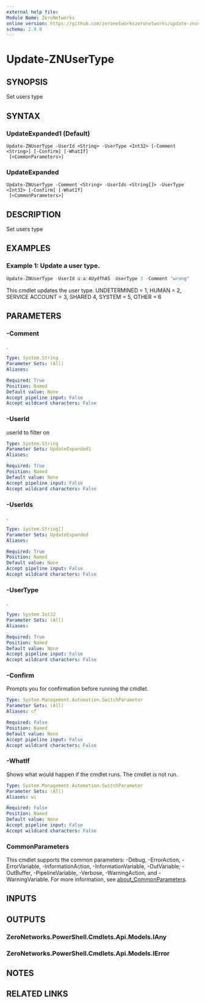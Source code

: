 ```yaml
---
external help file:
Module Name: ZeroNetworks
online version: https://github.com/zeronetworkszeronetworks/update-znusertype
schema: 2.0.0
---
```


# Update-ZNUserType

## SYNOPSIS
Set users type

## SYNTAX

### UpdateExpanded1 (Default)
```
Update-ZNUserType -UserId <String> -UserType <Int32> [-Comment <String>] [-Confirm] [-WhatIf]
 [<CommonParameters>]
```

### UpdateExpanded
```
Update-ZNUserType -Comment <String> -UserIds <String[]> -UserType <Int32> [-Confirm] [-WhatIf]
 [<CommonParameters>]
```

## DESCRIPTION
Set users type

## EXAMPLES

### Example 1: Update a user type.
```powershell
Update-ZNUserType -UserId u:a:4UydfhAS -UserType 3 -Comment "wrong"

```

This cmdlet updates the user type.
UNDETERMINED = 1, HUMAN = 2, SERVICE ACCOUNT = 3, SHARED 4, SYSTEM = 5, OTHER = 6

## PARAMETERS

### -Comment
.

```yaml
Type: System.String
Parameter Sets: (All)
Aliases:

Required: True
Position: Named
Default value: None
Accept pipeline input: False
Accept wildcard characters: False
```

### -UserId
userId to filter on

```yaml
Type: System.String
Parameter Sets: UpdateExpanded1
Aliases:

Required: True
Position: Named
Default value: None
Accept pipeline input: False
Accept wildcard characters: False
```

### -UserIds
.

```yaml
Type: System.String[]
Parameter Sets: UpdateExpanded
Aliases:

Required: True
Position: Named
Default value: None
Accept pipeline input: False
Accept wildcard characters: False
```

### -UserType
.

```yaml
Type: System.Int32
Parameter Sets: (All)
Aliases:

Required: True
Position: Named
Default value: None
Accept pipeline input: False
Accept wildcard characters: False
```

### -Confirm
Prompts you for confirmation before running the cmdlet.

```yaml
Type: System.Management.Automation.SwitchParameter
Parameter Sets: (All)
Aliases: cf

Required: False
Position: Named
Default value: None
Accept pipeline input: False
Accept wildcard characters: False
```

### -WhatIf
Shows what would happen if the cmdlet runs.
The cmdlet is not run.

```yaml
Type: System.Management.Automation.SwitchParameter
Parameter Sets: (All)
Aliases: wi

Required: False
Position: Named
Default value: None
Accept pipeline input: False
Accept wildcard characters: False
```

### CommonParameters
This cmdlet supports the common parameters: -Debug, -ErrorAction, -ErrorVariable, -InformationAction, -InformationVariable, -OutVariable, -OutBuffer, -PipelineVariable, -Verbose, -WarningAction, and -WarningVariable. For more information, see [about_CommonParameters](http://go.microsoft.com/fwlink/?LinkID=113216).

## INPUTS

## OUTPUTS

### ZeroNetworks.PowerShell.Cmdlets.Api.Models.IAny

### ZeroNetworks.PowerShell.Cmdlets.Api.Models.IError

## NOTES

## RELATED LINKS

